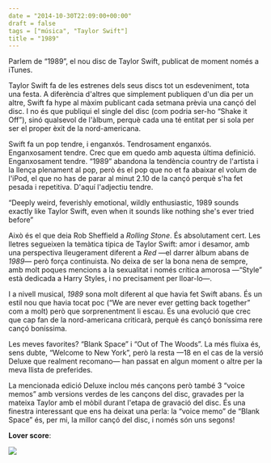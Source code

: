 ```yaml
---
date = "2014-10-30T22:09:00+00:00"
draft = false
tags = ["música", "Taylor Swift"]
title = "1989"
---
```

Parlem de “1989”, el nou disc de Taylor Swift, publicat de moment només a iTunes.

<!-- more -->

<span class="pDropCap">T</span>aylor Swift fa de les estrenes dels seus discs tot un esdeveniment, tota una festa. A diferència d'altres que simplement publiquen d'un dia per un altre, Swift fa hype al màxim publicant cada setmana prèvia una cançó del disc. I no és que publiqui el single del disc (com podria ser-ho “Shake it Off”), sinó qualsevol de l'àlbum, perquè cada una té entitat per si sola per ser el proper èxit de la nord-americana.

Swift fa un pop tendre, i enganxós. Tendrosament enganxós. Enganxosament tendre. Crec que em quedo amb aquesta última definició. Enganxosament tendre. “1989” abandona la tendència country de l'artista i la llença plenament al pop, però és el pop que no et fa abaixar el volum de l'iPod, el que no has de parar al minut 2.10 de la cançó perquè s'ha fet pesada i repetitiva. D'aquí l'adjectiu tendre.

<p class="pQuote">“Deeply weird, feverishly emotional, wildly enthusiastic, 1989 sounds exactly like Taylor Swift, even when it sounds like nothing she's ever tried before”</p>

Això és el que deia Rob Sheffield a *Rolling Stone*. És absolutament cert. Les lletres segueixen la temàtica típica de Taylor Swift: amor i desamor, amb una perspectiva lleugerament diferent a *Red* —el darrer àlbum abans de *1989*— però força continuista. No deixa de ser la bona nena de sempre, amb molt poques mencions a la sexualitat i només crítica amorosa —“Style” està dedicada a Harry Styles, i no precisament per lloar-lo—.

I a nivell musical, *1989* sona molt diferent al que havia fet Swift abans. És un estil nou que havia tocat poc (“We are never ever getting back together” com a molt) però que sorprenentment li escau. És una evolució que crec que cap fan de la nord-americana criticarà, perquè és cançó boníssima rere cançó boníssima.

Les meves favorites? “Blank Space” i “Out of The Woods”. La més fluixa és, sens dubte, “Welcome to New York”, però la resta —18 en el cas de la versió Deluxe que realment recomano— han passat en algun moment o altre per la meva llista de preferides.

La mencionada edició Deluxe inclou més cançons però també 3 “voice memos” amb versions verdes de les cançons del disc, gravades per la mateixa Taylor amb el mòbil durant l'etapa de gravació del disc. És una finestra interessant que ens ha deixat una perla: la “voice memo” de “Blank Space” és, per mi, la millor cançó del disc, i només són uns segons!

**Lover score**: <span class="fa fa-heart"></span> <span class="fa fa-heart"></span> <span class="fa fa-heart"></span> <span class="fa fa-heart"> </span> <span class="fa fa-heart"></span>

<img id="splashFade" src="http://i.imgur.com/6g0OFv9.jpg"/>